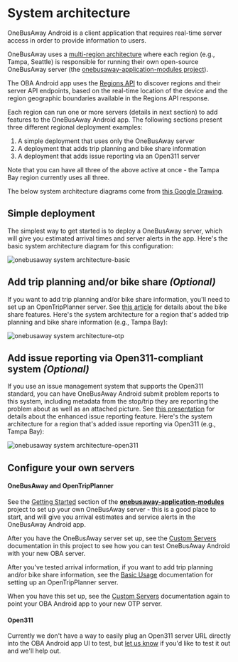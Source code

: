 # System architecture

OneBusAway Android is a client application that requires real-time server access in order to provide information to users.

OneBusAway uses a [multi-region architecture](https://github.com/OneBusAway/onebusaway/wiki/Multi-Region) where each region (e.g., Tampa, Seattle) is responsible for running their own open-source OneBusAway server (the [onebusaway-application-modules project](https://github.com/OneBusAway/onebusaway-application-modules)). 

The OBA Android app uses the [Regions API](http://regions.onebusaway.org/regions-v3.json) to discover regions and their server API endpoints, based on the real-time location of the device and the region geographic boundaries available in the Regions API response.

Each region can run one or more servers (details in next section) to add features to the OneBusAway Android app.  The following sections present three different regional deployment examples:
1. A simple deployment that uses only the OneBusAway server
2. A deployment that adds trip planning and bike share information
3. A deployment that adds issue reporting via an Open311 server

Note that you can have all three of the above active at once - the Tampa Bay region currently uses all three.

The below system architecture diagrams come from [this Google Drawing](https://docs.google.com/drawings/d/1Z4D8n1PPI7U-G1VgYxehsvyGeVBv6mveGTkgfSbKhCo/edit?usp=sharing).

## Simple deployment

The simplest way to get started is to deploy a OneBusAway server, which will give you estimated arrival times and server alerts in the app.  Here's the basic system architecture diagram for this configuration:

![onebusaway system architecture-basic](https://user-images.githubusercontent.com/928045/32296017-5dd339e4-bf21-11e7-962c-327cf071b5ba.png)

## Add trip planning and/or bike share *(Optional)*

If you want to add trip planning and/or bike share information, you'll need to set up an OpenTripPlanner server.  See [this article](https://medium.com/@sjbarbeau/bike-share-launches-in-onebusaway-3452c08c0ed) for details about the bike share features.  Here's the system architecture for a region that's added trip planning and bike share information (e.g., Tampa Bay):

![onebusaway system architecture-otp](https://user-images.githubusercontent.com/928045/32296042-69aa4726-bf21-11e7-8123-1f80c17fee4c.png)

## Add issue reporting via Open311-compliant system *(Optional)*

If you use an issue management system that supports the Open311 standard, you can have OneBusAway Android submit problem reports to this system, including metadata from the stop/trip they are reporting the problem about as well as an attached picture.  See [this presentation](https://www.slideshare.net/sjbarbeau/2017-seeclickfix-workshop-closing-the-loop-improving-transit-through-crowdsourced-information) for details about the enhanced issue reporting feature.  Here's the system architecture for a region that's added issue reporting via Open311 (e.g., Tampa Bay):

![onebusaway system architecture-open311](https://user-images.githubusercontent.com/928045/32296055-721a068a-bf21-11e7-922d-f167118d2390.png)

## Configure your own servers

#### OneBusAway and OpenTripPlanner

See the [Getting Started](https://github.com/OneBusAway/onebusaway-application-modules#getting-started) section of the [**onebusaway-application-modules**](https://github.com/OneBusAway/onebusaway-application-modules) project to set up your own OneBusAway server - this is a good place to start, and will give you arrival estimates and service alerts in the OneBusAway Android app.

After you have the OneBusAway server set up, see the [Custom Servers](CUSTOM_SERVERS.md) documentation in this project to see how you can test OneBusAway Android with your new OBA server.

After you've tested arrival information, if you want to add trip planning and/or bike share information, see the [Basic Usage](http://docs.opentripplanner.org/en/latest/Basic-Usage/) documentation for setting up an OpenTripPlanner server.

When you have this set up, see the [Custom Servers](CUSTOM_SERVERS.md) documentation again to point your OBA Android app to your new OTP server.

#### Open311

Currently we don't have a way to easily plug an Open311 server URL directly into the OBA Android app UI to test, but [let us know](https://github.com/OneBusAway/onebusaway/wiki/Contact-Us) if you'd like to test it out and we'll help out.